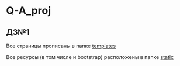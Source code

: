 # Q-A_proj

## ДЗ№1
Все страницы прописаны в папке <a href="https://github.com/David-bomb/askme_VDA/edit/main/templates/">templates</a>

Все ресурсы (в том числе и bootstrap) расположены в папке <a href="https://github.com/David-bomb/askme_VDA/edit/main/tratic/">static</a>
